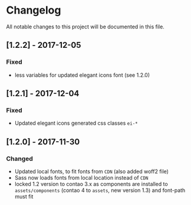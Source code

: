# Changelog
All notable changes to this project will be documented in this file.

## [1.2.2] - 2017-12-05

### Fixed
- less variables for updated elegant icons font (see 1.2.0)

## [1.2.1] - 2017-12-04

### Fixed

- Updated elegant icons generated css classes `ei-*`

## [1.2.0] - 2017-11-30

### Changed
- Updated local fonts, to fit fonts from `CDN` (also added woff2 file)
- Sass now loads fonts from local location instead of `CDN`
- locked 1.2 version to contao 3.x as components are installed to `assets/components` (contao 4 to `assets`, new version 1.3) and font-path must fit 
